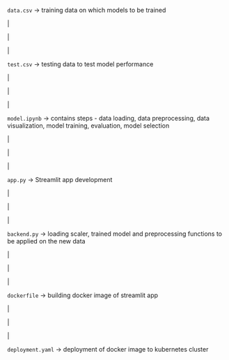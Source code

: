 `data.csv` -> training data on which models to be trained

|

|

|

`test.csv` -> testing data to test model performance

|

|

|

`model.ipynb` -> contains steps - data loading, data preprocessing, data visualization, model training, evaluation, model selection

|

|

|

`app.py` -> Streamlit app development

|

|

|

`backend.py` -> loading scaler, trained model and preprocessing functions to be applied on the new data

|

|

|

`dockerfile` -> building docker image of streamlit app

|

|

|

`deployment.yaml` -> deployment of docker image to kubernetes cluster
